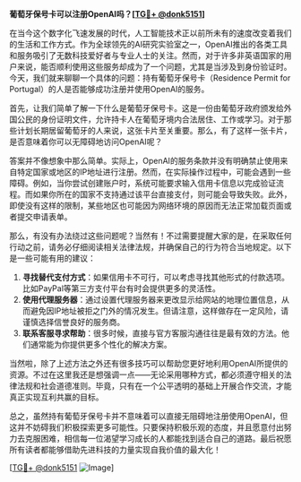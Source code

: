**葡萄牙保号卡可以注册OpenAI吗？[[TG💪+ @donk5151](https://t.me/s/donk5151)]**

在当今这个数字化飞速发展的时代，人工智能技术正以前所未有的速度改变着我们的生活和工作方式。作为全球领先的AI研究实验室之一，OpenAI推出的各类工具和服务吸引了无数科技爱好者与专业人士的关注。然而，对于许多非英语国家的用户来说，能否顺利使用这些服务却成为了一个问题，尤其是当涉及到身份验证时。今天，我们就来聊聊一个具体的问题：持有葡萄牙保号卡（Residence Permit for Portugal）的人是否能够成功注册并使用OpenAI的服务。

首先，让我们简单了解一下什么是葡萄牙保号卡。这是一份由葡萄牙政府颁发给外国公民的身份证明文件，允许持卡人在葡萄牙境内合法居住、工作或学习。对于那些计划长期居留葡萄牙的人来说，这张卡片至关重要。那么，有了这样一张卡片，是否意味着你可以无障碍地访问OpenAI呢？

答案并不像想象中那么简单。实际上，OpenAI的服务条款并没有明确禁止使用来自特定国家或地区的IP地址进行注册。然而，在实际操作过程中，可能会遇到一些障碍。例如，当你尝试创建账户时，系统可能要求输入信用卡信息以完成验证流程。而如果你所在的国家不支持通过该平台直接支付，则可能会导致失败。此外，即使没有这样的限制，某些地区也可能因为网络环境的原因而无法正常加载页面或者提交申请表单。

那么，有没有办法绕过这些问题呢？当然有！不过需要提醒大家的是，在采取任何行动之前，请务必仔细阅读相关法律法规，并确保自己的行为符合当地规定。以下是一些可能有用的建议：

1. **寻找替代支付方式**：如果信用卡不可行，可以考虑寻找其他形式的付款选项。比如PayPal等第三方支付平台有时会提供更多的灵活性。
2. **使用代理服务器**：通过设置代理服务器来更改显示给网站的地理位置信息，从而避免因IP地址被拒之门外的情况发生。但请注意，这样做存在一定风险，请谨慎选择信誉良好的服务商。
3. **联系客服寻求帮助**：很多时候，直接与官方客服沟通往往是最有效的方法。他们通常能为你提供更多个性化的解决方案。

当然啦，除了上述方法之外还有很多技巧可以帮助您更好地利用OpenAI所提供的资源。不过在这里我还是想强调一点——无论采用哪种方式，都必须遵守相关的法律法规和社会道德准则。毕竟，只有在一个公平透明的基础上开展合作交流，才能真正实现互利共赢的目标。

总之，虽然持有葡萄牙保号卡并不意味着可以直接无阻碍地注册使用OpenAI，但这并不妨碍我们积极探索更多可能性。只要保持积极乐观的态度，并且愿意付出努力去克服困难，相信每一位渴望学习成长的人都能找到适合自己的道路。最后祝愿所有读者都能够借助先进科技的力量实现自我价值的最大化！

[[TG💪+ @donk5151](https://t.me/s/donk5151) ![Image](https://i.postimg.cc/rwNCRYN7/Snipaste-2025-04-30-17-27-05.png)]